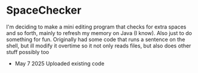 # SpaceChecker
I'm deciding to make a mini editing program that checks for extra spaces and so forth, mainly to refresh my memory on Java (I know). Also just to do something for fun. Originally had some code that runs a sentence on the shell, but ill modify it overtime so it not only reads files, but also does other stuff possibly too

- May 7 2025
Uploaded existing code
